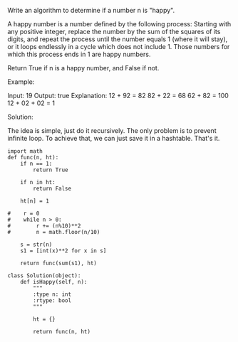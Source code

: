 Write an algorithm to determine if a number n is "happy".

A happy number is a number defined by the following process: Starting with any positive integer, replace the number by the sum of the squares of its digits, and repeat the process until the number equals 1 (where it will stay), or it loops endlessly in a cycle which does not include 1. Those numbers for which this process ends in 1 are happy numbers.

Return True if n is a happy number, and False if not.

Example: 

Input: 19
Output: true
Explanation: 
12 + 92 = 82
82 + 22 = 68
62 + 82 = 100
12 + 02 + 02 = 1

Solution:

The idea is simple, just do it recursively. The only problem is to prevent infinite loop. To achieve that, we can just save it in a hashtable. That's it.

```
import math
def func(n, ht):
    if n == 1:
        return True

    if n in ht:
        return False

    ht[n] = 1

#    r = 0
#    while n > 0:
#        r += (n%10)**2
#        n = math.floor(n/10)
    
    s = str(n)
    s1 = [int(x)**2 for x in s]

    return func(sum(s1), ht)
        
class Solution(object):
    def isHappy(self, n):
        """
        :type n: int
        :rtype: bool
        """
        
        ht = {}
        
        return func(n, ht)

```
